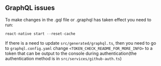 ## GraphQL issues

To make changes in the .gql file or .graphql has taken effect you need to run:

```js
react-native start --reset-cache
```

If there is a need to update `src/generated/graphql.ts`, then you need to go to `graphql.config.yaml` change `<TOKEN_CHECK_README_FOR_MORE_INFO>` to a token that can be output to the console during authentication(the authentication method is in `src/services/github-auth.ts`)
